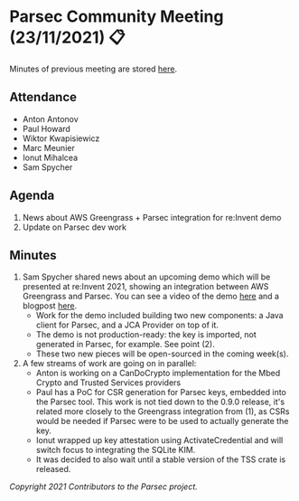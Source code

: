 # Parsec Community Meeting (23/11/2021) 📋

Minutes of previous meeting are stored
[here](https://github.com/parallaxsecond/community/tree/main/minutes).

## Attendance

- Anton Antonov
- Paul Howard
- Wiktor Kwapisiewicz
- Marc Meunier
- Ionut Mihalcea
- Sam Spycher

## Agenda

1. News about AWS Greengrass + Parsec integration for re:Invent demo
2. Update on Parsec dev work

## Minutes

1. Sam Spycher shared news about an upcoming demo which will be presented at re:Invent 2021, showing
   an integration between AWS Greengrass and Parsec. You can see a video of the demo
   [here](https://www.youtube.com/watch?v=Hxw-Qz7evQE&ab_channel=ArmSoftwareDevelopers) and a
   blogpost
   [here](https://community.arm.com/arm-community-blogs/b/tools-software-ides-blog/posts/parsec-adds-security-for-aws-iot-greengrass).
   - Work for the demo included building two new components: a Java client for Parsec, and a JCA
      Provider on top of it.
   - The demo is not production-ready: the key is imported, not generated in Parsec, for example.
      See point (2).
   - These two new pieces will be open-sourced in the coming week(s).
2. A few streams of work are going on in parallel:
   - Anton is working on a CanDoCrypto implementation for the Mbed Crypto and Trusted Services
      providers
   - Paul has a PoC for CSR generation for Parsec keys, embedded into the Parsec tool. This work is
      not tied down to the 0.9.0 release, it's related more closely to the Greengrass integration
      from (1), as CSRs would be needed if Parsec were to be used to actually generate the key.
   - Ionut wrapped up key attestation using ActivateCredential and will switch focus to integrating
      the SQLite KIM.
   - It was decided to also wait until a stable version of the TSS crate is released.

*Copyright 2021 Contributors to the Parsec project.*
